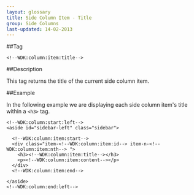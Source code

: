 ```yaml
---
layout: glossary
title: Side Column Item - Title
group: Side Columns
last-updated: 14-02-2013
---
```


##Tag

`<!--WDK:column:item:title-->`

##Description

This tag returns the title of the current side column item.

##Example

In the following example we are displaying each side column item's title within a `<h3>` tag.

```
<!--WDK:column:start:left-->
<aside id="sidebar-left" class="sidebar">

  <!--WDK:column:item:start-->
  <div class="item-<!--WDK:column:item:id--> item-n-<!--WDK:column:item:nth--> ">
    <h3><!--WDK:column:item:title--></h3>
    <p><!--WDK:column:item:content--></p>
  </div>
  <!--WDK:column:item:end-->

</aside>
<!--WDK:column:end:left-->
```
